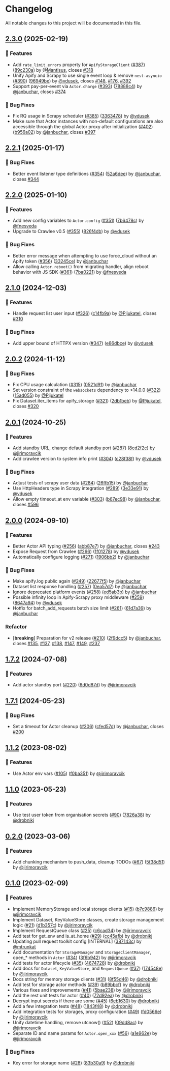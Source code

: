 # Changelog

All notable changes to this project will be documented in this file.

## [2.3.0](https://github.com/apify/apify-sdk-python/releases/tag/v2.3.0) (2025-02-19)

### 🚀 Features

- Add `rate_limit_errors` property for `ApifyStorageClient` ([#387](https://github.com/apify/apify-sdk-python/pull/387)) ([89c230a](https://github.com/apify/apify-sdk-python/commit/89c230a21a1a8698159975f97c73a724b9063278)) by [@Mantisus](https://github.com/Mantisus), closes [#318](https://github.com/apify/apify-sdk-python/issues/318)
- Unify Apify and Scrapy to use single event loop &amp; remove `nest-asyncio` ([#390](https://github.com/apify/apify-sdk-python/pull/390)) ([96949be](https://github.com/apify/apify-sdk-python/commit/96949be4f7687ac9285992d1fb02ac6172307bdb)) by [@vdusek](https://github.com/vdusek), closes [#148](https://github.com/apify/apify-sdk-python/issues/148), [#176](https://github.com/apify/apify-sdk-python/issues/176), [#392](https://github.com/apify/apify-sdk-python/issues/392)
- Support pay-per-event via `Actor.charge` ([#393](https://github.com/apify/apify-sdk-python/pull/393)) ([78888c4](https://github.com/apify/apify-sdk-python/commit/78888c4d6258211cdbc5fd5b5cbadbf23c39d818)) by [@janbuchar](https://github.com/janbuchar), closes [#374](https://github.com/apify/apify-sdk-python/issues/374)

### 🐛 Bug Fixes

- Fix RQ usage in Scrapy scheduler ([#385](https://github.com/apify/apify-sdk-python/pull/385)) ([3363478](https://github.com/apify/apify-sdk-python/commit/3363478dbf6eb35e45c237546fe0df5c104166f6)) by [@vdusek](https://github.com/vdusek)
- Make sure that Actor instances with non-default configurations are also accessible through the global Actor proxy after initialization ([#402](https://github.com/apify/apify-sdk-python/pull/402)) ([b956a02](https://github.com/apify/apify-sdk-python/commit/b956a02d0ba59e0cfde489cc13ca92d7f8f8c84f)) by [@janbuchar](https://github.com/janbuchar), closes [#397](https://github.com/apify/apify-sdk-python/issues/397)


## [2.2.1](https://github.com/apify/apify-sdk-python/releases/tag/v2.2.1) (2025-01-17)

### 🐛 Bug Fixes

- Better event listener type definitions ([#354](https://github.com/apify/apify-sdk-python/pull/354)) ([52a6dee](https://github.com/apify/apify-sdk-python/commit/52a6dee92cc0cc4fa032dfc8c312545bc5e07206)) by [@janbuchar](https://github.com/janbuchar), closes [#344](https://github.com/apify/apify-sdk-python/issues/344)


## [2.2.0](https://github.com/apify/apify-sdk-python/releases/tag/v2.2.0) (2025-01-10)

### 🚀 Features

- Add new config variables to `Actor.config` ([#351](https://github.com/apify/apify-sdk-python/pull/351)) ([7b6478c](https://github.com/apify/apify-sdk-python/commit/7b6478c3fc239b454f733fbd98348dab7b3a1766)) by [@fnesveda](https://github.com/fnesveda)
- Upgrade to Crawlee v0.5 ([#355](https://github.com/apify/apify-sdk-python/pull/355)) ([826f4db](https://github.com/apify/apify-sdk-python/commit/826f4dbcc8cfd693d97e40c17faf91d225d7ffaf)) by [@vdusek](https://github.com/vdusek)

### 🐛 Bug Fixes

- Better error message when attempting to use force_cloud without an Apify token ([#356](https://github.com/apify/apify-sdk-python/pull/356)) ([33245ce](https://github.com/apify/apify-sdk-python/commit/33245ceddb1fa0ed39548181fb57fb3e6b98f954)) by [@janbuchar](https://github.com/janbuchar)
- Allow calling `Actor.reboot()` from migrating handler, align reboot behavior with JS SDK ([#361](https://github.com/apify/apify-sdk-python/pull/361)) ([7ba0221](https://github.com/apify/apify-sdk-python/commit/7ba022121fe7b65470fec901295f74cebce72610)) by [@fnesveda](https://github.com/fnesveda)


## [2.1.0](https://github.com/apify/apify-sdk-python/releases/tag/v2.1.0) (2024-12-03)

### 🚀 Features

- Handle request list user input ([#326](https://github.com/apify/apify-sdk-python/pull/326)) ([c14fb9a](https://github.com/apify/apify-sdk-python/commit/c14fb9a9527c8b699e32ed49d39ce0a69447f87c)) by [@Pijukatel](https://github.com/Pijukatel), closes [#310](https://github.com/apify/apify-sdk-python/issues/310)

### 🐛 Bug Fixes

- Add upper bound of HTTPX version ([#347](https://github.com/apify/apify-sdk-python/pull/347)) ([e86dbce](https://github.com/apify/apify-sdk-python/commit/e86dbce69f6978cf2c15910213655e5d80f62a23)) by [@vdusek](https://github.com/vdusek)


## [2.0.2](https://github.com/apify/apify-sdk-python/releases/tag/v2.0.2) (2024-11-12)

### 🐛 Bug Fixes

- Fix CPU usage calculation ([#315](https://github.com/apify/apify-sdk-python/pull/315)) ([0521d91](https://github.com/apify/apify-sdk-python/commit/0521d911afbb8029ad29949f69c4f19166a01fc0)) by [@janbuchar](https://github.com/janbuchar)
- Set version constraint of the `websockets` dependency to &lt;14.0.0 ([#322](https://github.com/apify/apify-sdk-python/pull/322)) ([15ad055](https://github.com/apify/apify-sdk-python/commit/15ad0550e7a5508adff3eb35511248c611a0f595)) by [@Pijukatel](https://github.com/Pijukatel)
- Fix Dataset.iter_items for apify_storage ([#321](https://github.com/apify/apify-sdk-python/pull/321)) ([2db1beb](https://github.com/apify/apify-sdk-python/commit/2db1beb2d56a7e7954cd76023d1273c7546d7cbf)) by [@Pijukatel](https://github.com/Pijukatel), closes [#320](https://github.com/apify/apify-sdk-python/issues/320)


## [2.0.1](https://github.com/apify/apify-sdk-python/releases/tag/v2.0.1) (2024-10-25)

### 🚀 Features

- Add standby URL, change default standby port ([#287](https://github.com/apify/apify-sdk-python/pull/287)) ([8cd2f2c](https://github.com/apify/apify-sdk-python/commit/8cd2f2cb9d1191dbc93bf1b8a2d70189881c64ad)) by [@jirimoravcik](https://github.com/jirimoravcik)
- Add crawlee version to system info print ([#304](https://github.com/apify/apify-sdk-python/pull/304)) ([c28f38f](https://github.com/apify/apify-sdk-python/commit/c28f38f4e205515e1b5d1ce97a2072be3a09d338)) by [@vdusek](https://github.com/vdusek)

### 🐛 Bug Fixes

- Adjust tests of scrapy user data ([#284](https://github.com/apify/apify-sdk-python/pull/284)) ([26ffb15](https://github.com/apify/apify-sdk-python/commit/26ffb15797effcfad1a25c840dd3d17663e26ea3)) by [@janbuchar](https://github.com/janbuchar)
- Use HttpHeaders type in Scrapy integration ([#289](https://github.com/apify/apify-sdk-python/pull/289)) ([3e33e91](https://github.com/apify/apify-sdk-python/commit/3e33e9147bfd60554b9da41b032c0451f91ba27b)) by [@vdusek](https://github.com/vdusek)
- Allow empty timeout_at env variable ([#303](https://github.com/apify/apify-sdk-python/pull/303)) ([b67ec98](https://github.com/apify/apify-sdk-python/commit/b67ec989dfcc21756cc976c52edc25735a3f0501)) by [@janbuchar](https://github.com/janbuchar), closes [#596](https://github.com/apify/apify-sdk-python/issues/596)


## [2.0.0](https://github.com/apify/apify-sdk-python/releases/tag/v2.0.0) (2024-09-10)

### 🚀 Features

- Better Actor API typing ([#256](https://github.com/apify/apify-sdk-python/pull/256)) ([abb87e7](https://github.com/apify/apify-sdk-python/commit/abb87e7f3c272f88a9a76292d8394fe93b98428a)) by [@janbuchar](https://github.com/janbuchar), closes [#243](https://github.com/apify/apify-sdk-python/issues/243)
- Expose Request from Crawlee ([#266](https://github.com/apify/apify-sdk-python/pull/266)) ([1f01278](https://github.com/apify/apify-sdk-python/commit/1f01278c77f261500bc74efd700c0583ac45fd82)) by [@vdusek](https://github.com/vdusek)
- Automatically configure logging ([#271](https://github.com/apify/apify-sdk-python/pull/271)) ([1906bb2](https://github.com/apify/apify-sdk-python/commit/1906bb216b8a3f1c2ad740c551ee019c2ba0696f)) by [@janbuchar](https://github.com/janbuchar)

### 🐛 Bug Fixes

- Make apify.log public again ([#249](https://github.com/apify/apify-sdk-python/pull/249)) ([22677f5](https://github.com/apify/apify-sdk-python/commit/22677f57b2aff6c9bddbee305e5a62e39bbf5915)) by [@janbuchar](https://github.com/janbuchar)
- Dataset list response handling ([#257](https://github.com/apify/apify-sdk-python/pull/257)) ([0ea57d7](https://github.com/apify/apify-sdk-python/commit/0ea57d7c4788bff31f215c447c1881e56d6508bb)) by [@janbuchar](https://github.com/janbuchar)
- Ignore deprecated platform events ([#258](https://github.com/apify/apify-sdk-python/pull/258)) ([ed5ab3b](https://github.com/apify/apify-sdk-python/commit/ed5ab3b80c851a817aa87806c39cd8ef3e86fde5)) by [@janbuchar](https://github.com/janbuchar)
- Possible infinity loop in Apify-Scrapy proxy middleware ([#259](https://github.com/apify/apify-sdk-python/pull/259)) ([8647a94](https://github.com/apify/apify-sdk-python/commit/8647a94289423528f2940d9f7174f81682fbb407)) by [@vdusek](https://github.com/vdusek)
- Hotfix for batch_add_requests batch size limit ([#261](https://github.com/apify/apify-sdk-python/pull/261)) ([61d7a39](https://github.com/apify/apify-sdk-python/commit/61d7a392d182a752c91193170dca351f4cb0fbf3)) by [@janbuchar](https://github.com/janbuchar)

### Refactor

- [**breaking**] Preparation for v2 release ([#210](https://github.com/apify/apify-sdk-python/pull/210)) ([2f9dcc5](https://github.com/apify/apify-sdk-python/commit/2f9dcc559414f31e3f4fc87e72417a36494b9c84)) by [@janbuchar](https://github.com/janbuchar), closes [#135](https://github.com/apify/apify-sdk-python/issues/135), [#137](https://github.com/apify/apify-sdk-python/issues/137), [#138](https://github.com/apify/apify-sdk-python/issues/138), [#147](https://github.com/apify/apify-sdk-python/issues/147), [#149](https://github.com/apify/apify-sdk-python/issues/149), [#237](https://github.com/apify/apify-sdk-python/issues/237)


## [1.7.2](https://github.com/apify/apify-sdk-python/releases/tag/v1.7.2) (2024-07-08)

### 🚀 Features

- Add actor standby port ([#220](https://github.com/apify/apify-sdk-python/pull/220)) ([6d0d87d](https://github.com/apify/apify-sdk-python/commit/6d0d87dcaedaf42d8eeb7d23c56f6b102434cbcb)) by [@jirimoravcik](https://github.com/jirimoravcik)


## [1.7.1](https://github.com/apify/apify-sdk-python/releases/tag/v1.7.1) (2024-05-23)

### 🐛 Bug Fixes

- Set a timeout for Actor cleanup ([#206](https://github.com/apify/apify-sdk-python/pull/206)) ([cfed57d](https://github.com/apify/apify-sdk-python/commit/cfed57d6cff4fd15fe4b25578573190d53b9942c)) by [@janbuchar](https://github.com/janbuchar), closes [#200](https://github.com/apify/apify-sdk-python/issues/200)


## [1.1.2](https://github.com/apify/apify-sdk-python/releases/tag/v1.1.2) (2023-08-02)

### 🚀 Features

- Use Actor env vars ([#105](https://github.com/apify/apify-sdk-python/pull/105)) ([f0ba351](https://github.com/apify/apify-sdk-python/commit/f0ba35103eb9efbf39ea394d390430c849bf127c)) by [@jirimoravcik](https://github.com/jirimoravcik)


## [1.1.0](https://github.com/apify/apify-sdk-python/releases/tag/v1.1.0) (2023-05-23)

### 🚀 Features

- Use test user token from organisation secrets ([#90](https://github.com/apify/apify-sdk-python/pull/90)) ([7826a38](https://github.com/apify/apify-sdk-python/commit/7826a382d7a3c0a1531b3a7bb73369e2801e6fa0)) by [@drobnikj](https://github.com/drobnikj)


## [0.2.0](https://github.com/apify/apify-sdk-python/releases/tag/v0.2.0) (2023-03-06)

### 🚀 Features

- Add chunking mechanism to push_data, cleanup TODOs ([#67](https://github.com/apify/apify-sdk-python/pull/67)) ([5f38d51](https://github.com/apify/apify-sdk-python/commit/5f38d51a57912071439ac88405311d2cb7044190)) by [@jirimoravcik](https://github.com/jirimoravcik)


## [0.1.0](https://github.com/apify/apify-sdk-python/releases/tag/v0.1.0) (2023-02-09)

### 🚀 Features

- Implement MemoryStorage and local storage clients ([#15](https://github.com/apify/apify-sdk-python/pull/15)) ([b7c9886](https://github.com/apify/apify-sdk-python/commit/b7c98869bdc749feadc7b5a0d105fce041506011)) by [@jirimoravcik](https://github.com/jirimoravcik)
- Implement Dataset, KeyValueStore classes, create storage management logic ([#21](https://github.com/apify/apify-sdk-python/pull/21)) ([d1b357c](https://github.com/apify/apify-sdk-python/commit/d1b357cd02f7357137fd9413b105a8ac48b1796b)) by [@jirimoravcik](https://github.com/jirimoravcik)
- Implement RequestQueue class ([#25](https://github.com/apify/apify-sdk-python/pull/25)) ([c6cad34](https://github.com/apify/apify-sdk-python/commit/c6cad3442d1a9a37c3eb3991cf45daed03e74ff5)) by [@jirimoravcik](https://github.com/jirimoravcik)
- Add test for get_env and is_at_home ([#29](https://github.com/apify/apify-sdk-python/pull/29)) ([cc45afb](https://github.com/apify/apify-sdk-python/commit/cc45afbf848db3626054c599cb3a5a2972a48748)) by [@drobnikj](https://github.com/drobnikj)
- Updating pull request toolkit config [INTERNAL] ([387143c](https://github.com/apify/apify-sdk-python/commit/387143ccf2c32a99c95e9931e5649e558d35daeb)) by [@mtrunkat](https://github.com/mtrunkat)
- Add documentation for `StorageManager` and `StorageClientManager`, open_* methods in `Actor` ([#34](https://github.com/apify/apify-sdk-python/pull/34)) ([3f6b942](https://github.com/apify/apify-sdk-python/commit/3f6b9426dc03fea40d80af2e4c8f04ecf2620e8a)) by [@jirimoravcik](https://github.com/jirimoravcik)
- Add tests for actor lifecycle ([#35](https://github.com/apify/apify-sdk-python/pull/35)) ([4674728](https://github.com/apify/apify-sdk-python/commit/4674728905be5076283ff3795332866e8bef6ee8)) by [@drobnikj](https://github.com/drobnikj)
- Add docs for `Dataset`, `KeyValueStore`, and `RequestQueue` ([#37](https://github.com/apify/apify-sdk-python/pull/37)) ([174548e](https://github.com/apify/apify-sdk-python/commit/174548e952b47ee519d1a05c0821a2c42c2fddf6)) by [@jirimoravcik](https://github.com/jirimoravcik)
- Docs string for memory storage clients ([#31](https://github.com/apify/apify-sdk-python/pull/31)) ([8f55d46](https://github.com/apify/apify-sdk-python/commit/8f55d463394307b004193efc43b67b44d030f6de)) by [@drobnikj](https://github.com/drobnikj)
- Add test for storage actor methods ([#39](https://github.com/apify/apify-sdk-python/pull/39)) ([b89bbcf](https://github.com/apify/apify-sdk-python/commit/b89bbcfdcae4f436a68e92f1f60628aea1036dde)) by [@drobnikj](https://github.com/drobnikj)
- Various fixes and improvements ([#41](https://github.com/apify/apify-sdk-python/pull/41)) ([5bae238](https://github.com/apify/apify-sdk-python/commit/5bae238821b3b63c73d0cbadf4b478511cb045d2)) by [@jirimoravcik](https://github.com/jirimoravcik)
- Add the rest unit tests for actor ([#40](https://github.com/apify/apify-sdk-python/pull/40)) ([72d92ea](https://github.com/apify/apify-sdk-python/commit/72d92ea080670ceecc234c149058d2ebe763e3a8)) by [@drobnikj](https://github.com/drobnikj)
- Decrypt input secrets if there are some ([#45](https://github.com/apify/apify-sdk-python/pull/45)) ([6eb1630](https://github.com/apify/apify-sdk-python/commit/6eb163077341218a3f9dcf566986d7464f6ab09e)) by [@drobnikj](https://github.com/drobnikj)
- Add a few integration tests ([#48](https://github.com/apify/apify-sdk-python/pull/48)) ([1843f48](https://github.com/apify/apify-sdk-python/commit/1843f48845e724e1c2682b8d09a6b5c48c57d9ec)) by [@drobnikj](https://github.com/drobnikj)
- Add integration tests for storages, proxy configuration ([#49](https://github.com/apify/apify-sdk-python/pull/49)) ([fd0566e](https://github.com/apify/apify-sdk-python/commit/fd0566ed3b8c85c7884f8bba3cf7394215fabed0)) by [@jirimoravcik](https://github.com/jirimoravcik)
- Unify datetime handling, remove utcnow() ([#52](https://github.com/apify/apify-sdk-python/pull/52)) ([09dd8ac](https://github.com/apify/apify-sdk-python/commit/09dd8ac9dc26afee777f497ed1d2733af1eef848)) by [@jirimoravcik](https://github.com/jirimoravcik)
- Separate ID and name params for `Actor.open_xxx` ([#56](https://github.com/apify/apify-sdk-python/pull/56)) ([a1e962e](https://github.com/apify/apify-sdk-python/commit/a1e962ebe74384baabb96fdbb4f0e0ed2f92e454)) by [@jirimoravcik](https://github.com/jirimoravcik)

### 🐛 Bug Fixes

- Key error for storage name ([#28](https://github.com/apify/apify-sdk-python/pull/28)) ([83b30a9](https://github.com/apify/apify-sdk-python/commit/83b30a90df4d3b173302f1c6006b346091fced60)) by [@drobnikj](https://github.com/drobnikj)


<!-- generated by git-cliff -->
